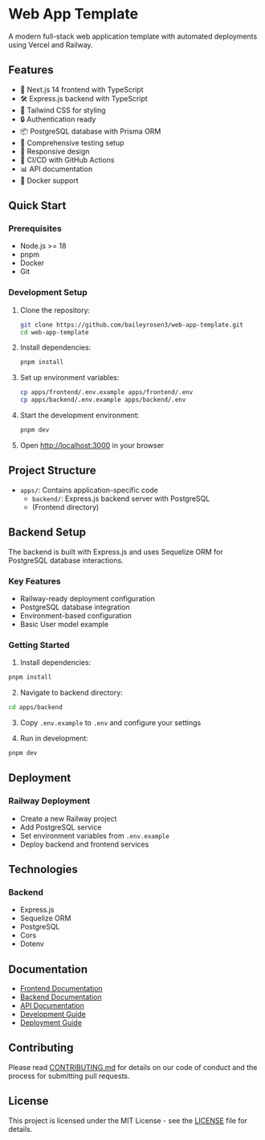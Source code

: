 # Web App Template

A modern full-stack web application template with automated deployments using Vercel and Railway.

## Features

- 🚀 Next.js 14 frontend with TypeScript
- 🛠 Express.js backend with TypeScript
- 🎨 Tailwind CSS for styling
- 🔒 Authentication ready
- 📦 PostgreSQL database with Prisma ORM
- 🧪 Comprehensive testing setup
- 📱 Responsive design
- 🔄 CI/CD with GitHub Actions
- 📊 API documentation
- 🐳 Docker support

## Quick Start

### Prerequisites

- Node.js >= 18
- pnpm
- Docker
- Git

### Development Setup

1. Clone the repository:

   ```bash
   git clone https://github.com/baileyrosen3/web-app-template.git
   cd web-app-template
   ```

2. Install dependencies:

   ```bash
   pnpm install
   ```

3. Set up environment variables:

   ```bash
   cp apps/frontend/.env.example apps/frontend/.env
   cp apps/backend/.env.example apps/backend/.env
   ```

4. Start the development environment:

   ```bash
   pnpm dev
   ```

5. Open [http://localhost:3000](http://localhost:3000) in your browser

## Project Structure

- `apps/`: Contains application-specific code
  - `backend/`: Express.js backend server with PostgreSQL
  - (Frontend directory)

## Backend Setup

The backend is built with Express.js and uses Sequelize ORM for PostgreSQL database interactions.

### Key Features

- Railway-ready deployment configuration
- PostgreSQL database integration
- Environment-based configuration
- Basic User model example

### Getting Started

1. Install dependencies:

```bash
pnpm install
```

2. Navigate to backend directory:

```bash
cd apps/backend
```

3. Copy `.env.example` to `.env` and configure your settings

4. Run in development:

```bash
pnpm dev
```

## Deployment

### Railway Deployment

- Create a new Railway project
- Add PostgreSQL service
- Set environment variables from `.env.example`
- Deploy backend and frontend services

## Technologies

### Backend

- Express.js
- Sequelize ORM
- PostgreSQL
- Cors
- Dotenv

## Documentation

- [Frontend Documentation](./apps/frontend/README.md)
- [Backend Documentation](./apps/backend/README.md)
- [API Documentation](./docs/api/README.md)
- [Development Guide](./docs/development.md)
- [Deployment Guide](./docs/deployment.md)

## Contributing

Please read [CONTRIBUTING.md](CONTRIBUTING.md) for details on our code of conduct and the process for submitting pull requests.

## License

This project is licensed under the MIT License - see the [LICENSE](LICENSE) file for details.
